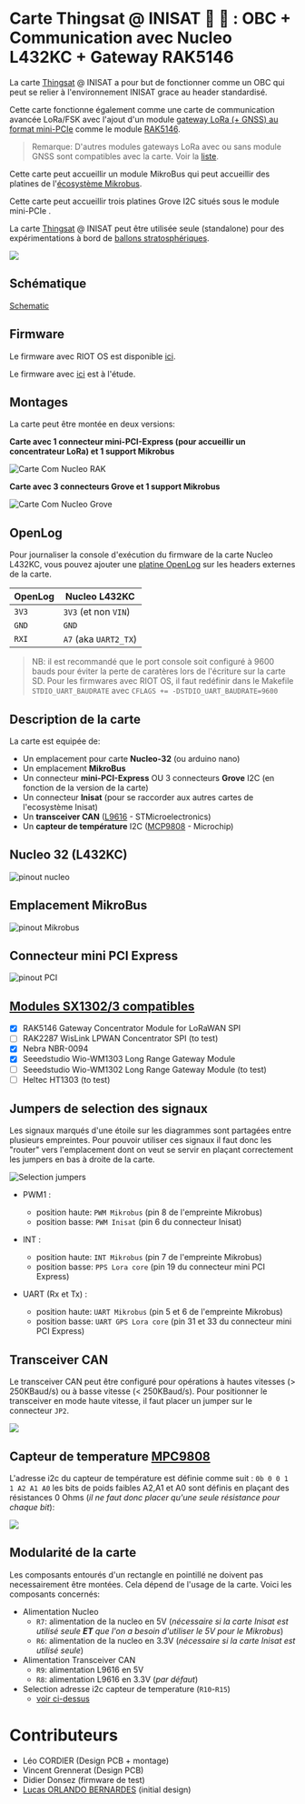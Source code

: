 # **Carte Thingsat @ INISAT 📡 🚀 : OBC + Communication avec Nucleo L432KC + Gateway RAK5146**

La carte [Thingsat](https://gricad-gitlab.univ-grenoble-alpes.fr/thingsat/public/-/blob/master/README.md?ref_type=heads) @ INISAT a pour but de fonctionner comme un OBC qui peut se relier à l'environnement INISAT grace au header standardisé. 

Cette carte fonctionne également comme une carte de communication avancée LoRa/FSK avec l'ajout d'un module [gateway LoRa (+ GNSS) au format mini-PCIe](https://www.mikroe.com/mikrobus) comme le module [RAK5146](../../sx1302_modules).

> Remarque: D'autres modules gateways LoRa avec ou sans module GNSS sont compatibles avec la carte. Voir la [liste](../../sx1302_modules).

Cette carte peut accueillir un module MikroBus qui peut accueillir des platines de l'[écosystème Mikrobus](https://www.mikroe.com/mikrobus).

Cette carte peut accueillir trois platines Grove I2C situés sous le module mini-PCIe .

La carte [Thingsat](https://gricad-gitlab.univ-grenoble-alpes.fr/thingsat/public/-/blob/master/README.md?ref_type=heads) @ INISAT peut être utilisée seule (standalone) pour des expérimentations à bord de [ballons stratosphériques](https://gricad-gitlab.univ-grenoble-alpes.fr/thingsat/public/-/blob/master/balloons/README.md).

![](images/inisat-l432kc+rak5146+lambda80-01.jpg)

## Schématique

[Schematic](schematic.pdf)

## Firmware

Le firmware avec RIOT OS est disponible [ici](../../Software/riot).

Le firmware avec [ici](../../Software/arduino) est à l'étude.

## Montages

La carte peut être montée en deux versions:

**Carte avec 1 connecteur mini-PCI-Express (pour accueillir un concentrateur LoRa) et 1 support Mikrobus**

![Carte Com Nucleo RAK](images/Com_Nucleo-L432kc_rak.png)

**Carte avec 3 connecteurs Grove et 1 support Mikrobus**

![Carte Com Nucleo Grove](images/Com_Nucleo-L432kc_grove.png)

## OpenLog

Pour journaliser la console d'exécution du firmware de la carte Nucleo L432KC, vous pouvez ajouter une [platine OpenLog](https://github.com/CampusIoT/tutorial/tree/master/openlogger) sur les headers externes de la carte.

| OpenLog | Nucleo L432KC |
| ------- | ------------- |
| `3V3` | `3V3` (et non `VIN`) |
| `GND` | `GND` |
| `RXI` | `A7` (aka `UART2_TX`) | 

> NB: il est recommandé que le port console soit configuré à 9600 bauds pour éviter la perte de caratères lors de l'écriture sur la carte SD. Pour les firmwares avec RIOT OS, il faut redéfinir dans le Makefile `STDIO_UART_BAUDRATE` avec `CFLAGS += -DSTDIO_UART_BAUDRATE=9600`

## Description de la carte
La carte est equipée de:

 - Un emplacement pour carte **Nucleo-32** (ou arduino nano)
 - Un emplacement **MikroBus**
 - Un connecteur **mini-PCI-Express** OU 3 connecteurs **Grove** I2C (en fonction de la version de la carte)
 - Un connecteur **Inisat** (pour se raccorder aux autres cartes de l'ecosystème Inisat)
 - Un **transceiver CAN** ([L9616](https://www.st.com/en/automotive-analog-and-power/l9616.html) - STMicroelectronics)
 - Un **capteur de température** I2C ([MCP9808](https://www.microchip.com/en-us/product/mcp9808#document-table) - Microchip)

## Nucleo 32 (L432KC)

![pinout nucleo](images/pinout_nucleo.png)

## Emplacement MikroBus

![pinout Mikrobus](images/pinout_mikrobus.png)

## Connecteur mini PCI Express

![pinout PCI](images/pinout_pci.png)


## [Modules SX1302/3 compatibles](../sx1302_modules)

* [x] RAK5146 Gateway Concentrator Module for LoRaWAN SPI
* [ ] RAK2287 WisLink LPWAN Concentrator SPI (to test)
* [x] Nebra NBR-0094
* [x] Seeedstudio Wio-WM1303 Long Range Gateway Module
* [ ] Seeedstudio Wio-WM1302 Long Range Gateway Module  (to test)
* [ ] Heltec HT1303  (to test)

## Jumpers de selection des signaux

Les signaux marqués d'une étoile sur les diagrammes sont partagées entre plusieurs empreintes.
Pour pouvoir utiliser ces signaux il faut donc les "router" vers l'emplacement dont on veut se servir en plaçant correctement les jumpers en bas à droite de la carte.

![Selection jumpers](images/jumpers.png)

- PWM1 : 
	- position haute: `PWM Mikrobus` 	(pin 8 de l'empreinte Mikrobus)
	- position basse: `PWM Inisat` 		(pin 6 du connecteur Inisat)
	
- INT :
	- position haute: `INT Mikrobus` 	(pin 7 de l'empreinte Mikrobus)
	- position basse: `PPS Lora core` 	(pin 19 du connecteur mini PCI Express)
	
- UART (Rx et Tx) :
	- position haute: `UART Mikrobus` 	(pin 5 et 6 de l'empreinte Mikrobus)
	- position basse: `UART GPS Lora core` (pin 31 et 33 du connecteur mini PCI Express)

	
## Transceiver CAN

Le transceiver CAN peut être configuré pour opérations à hautes vitesses (> 250KBaud/s) ou à basse vitesse (< 250KBaud/s).
Pour positionner le transceiver en mode haute vitesse, il faut placer un jumper sur le connecteur `JP2`.

![](images/High_speed_CAN.png)

## Capteur de temperature [MPC9808](https://www.microchip.com/en-us/product/mcp9808#document-table)

L'adresse i2c du capteur de température est définie comme suit : `0b 0 0 1 1 A2 A1 A0`
les bits de poids faibles A2,A1 et A0 sont définis en plaçant des résistances 0 Ohms (_il ne faut donc placer qu'une seule résistance pour chaque bit_): 
 
![](images/selection_adresse.png)

## Modularité de la carte

Les composants entourés d'un rectangle en pointillé ne doivent pas necessairement être montées. Cela dépend de l'usage de la carte. Voici les composants concernés:

* Alimentation Nucleo
	* `R7`: alimentation de la nucleo en 5V (_nécessaire si la carte Inisat est utilisé seule **ET** que l'on a besoin d'utiliser le 5V pour le Mikrobus_)
	* `R6`: alimentation de la nucleo en 3.3V (_nécessaire si la carte Inisat est utilisé seule_)
* Alimentation Transceiver CAN
	* `R9`: alimentation L9616 en 5V
	* `R8`: alimentation L9616 en 3.3V (_par défaut_)
* Selection adresse i2c capteur de temperature (`R10`-`R15`)
	* [voir ci-dessus](#capteur-de-temperature)

# Contributeurs

* Léo CORDIER (Design PCB + montage)
* Vincent Grennerat (Design PCB)
* Didier Donsez (firmware de test)
* [Lucas ORLANDO BERNARDES](https://www.linkedin.com/in/lucas-orlando-bernardes-1b7397256/) (initial design)
